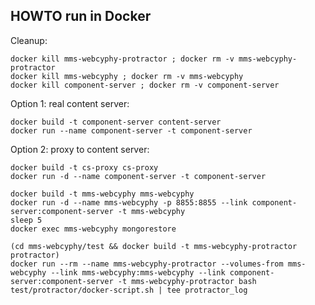 HOWTO run in Docker
-------------------

Cleanup:

    docker kill mms-webcyphy-protractor ; docker rm -v mms-webcyphy-protractor
    docker kill mms-webcyphy ; docker rm -v mms-webcyphy
    docker kill component-server ; docker rm -v component-server

Option 1: real content server:

    docker build -t component-server content-server
    docker run --name component-server -t component-server

Option 2: proxy to content server:

    docker build -t cs-proxy cs-proxy
    docker run -d --name component-server -t component-server

    docker build -t mms-webcyphy mms-webcyphy
    docker run -d --name mms-webcyphy -p 8855:8855 --link component-server:component-server -t mms-webcyphy
    sleep 5
    docker exec mms-webcyphy mongorestore

    (cd mms-webcyphy/test && docker build -t mms-webcyphy-protractor protractor)
    docker run --rm --name mms-webcyphy-protractor --volumes-from mms-webcyphy --link mms-webcyphy:mms-webcyphy --link component-server:component-server -t mms-webcyphy-protractor bash test/protractor/docker-script.sh | tee protractor_log
